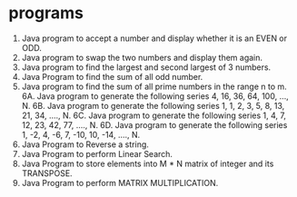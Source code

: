 # programs
1.  Java program to accept a number and display whether it is an EVEN or ODD.
2.  Java program to swap the two numbers and display them again.
3.  Java program to find the largest and second largest of 3 numbers.
4.  Java Program to find the sum of all odd number.
5.  Java program to find the sum of all prime numbers in the range n to m.
6A. Java program to generate the following series 4, 16, 36, 64, 100, …, N.
6B. Java program to generate the following series 1, 1, 2, 3, 5, 8, 13, 21, 34, …., N.
6C. Java program to generate the following series 1, 4, 7, 12, 23, 42, 77, …., N.
6D. Java program to generate the following series 1, -2, 4, -6, 7, -10, 10, -14, …., N.
7.  Java Program to Reverse a string.
8.  Java Program to perform Linear Search.
9.  Java Program to store elements into M * N matrix of integer  and its TRANSPOSE.
10. Java Program to perform MATRIX MULTIPLICATION.
